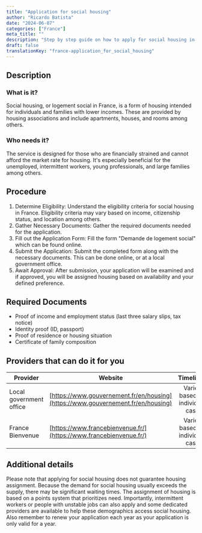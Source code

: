 ```yaml
---
title: "Application for social housing"
author: "Ricardo Batista"
date: "2024-06-07"
categories: ["France"]
meta_title: ""
description: "Step by step guide on how to apply for social housing in France"
draft: false
translationKey: "france-application_for_social_housing"
---
```


## Description

### What is it?

Social housing, or logement social in France, is a form of housing intended for individuals and families with lower incomes. These are provided by housing associations and include apartments, houses, and rooms among others.

### Who needs it?

The service is designed for those who are financially strained and cannot afford the market rate for housing. It's especially beneficial for the unemployed, intermittent workers, young professionals, and large families among others.

## Procedure

1. Determine Eligibility: Understand the eligibility criteria for social housing in France. Eligibility criteria may vary based on income, citizenship status, and location among others.
2. Gather Necessary Documents: Gather the required documents needed for the application.
3. Fill out the Application Form: Fill the form "Demande de logement social" which can be found online.
4. Submit the Application: Submit the completed form along with the necessary documents. This can be done online, or at a local government office.
5. Await Approval: After submission, your application will be examined and if approved, you will be assigned housing based on availability and your defined preference.

## Required Documents

- Proof of income and employment status (last three salary slips, tax notice)
- Identity proof (ID, passport)
- Proof of residence or housing situation
- Certificate of family composition

## Providers that can do it for you

| Provider        |     Website       |     Timelines    |       Cost      |
| --------------- | -----------------  |  :-------------: | :-------------: |
| Local government office    |  [https://www.gouvernement.fr/en/housing](https://www.gouvernement.fr/en/housing)     |    Varies based on individual case   |    Free    |
| France Bienvenue |  [https://www.francebienvenue.fr/](https://www.francebienvenue.fr/) |     Varies based on individual case   |  Free  |

## Additional details

Please note that applying for social housing does not guarantee housing assignment. Because the demand for social housing usually exceeds the supply, there may be significant waiting times. The assignment of housing is based on a points system that prioritizes need. Importantly, intermittent workers or people with unstable jobs can also apply and some dedicated providers are available to help these demographics access social housing. 
Also remember to renew your application each year as your application is only valid for a year.